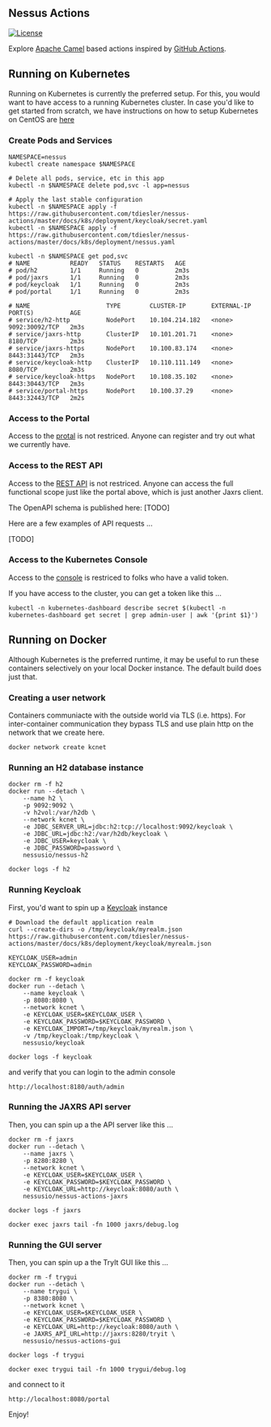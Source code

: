 ## Nessus Actions

<!-- [![Default Build](https://github.com/tdiesler/nessus-actions/workflows/Default%20Build/badge.svg)](https://github.com/tdiesler/nessus-actions/actions) -->
[![License](https://img.shields.io/:license-Apache2-blue.svg)](http://www.apache.org/licenses/LICENSE-2.0)

Explore [Apache Camel](http://camel.apache.org/) based actions inspired by [GitHub Actions](https://docs.github.com/en/actions). 

## Running on Kubernetes

Running on Kubernetes is currently the preferred setup. For this, you would want to have access to 
a running Kubernetes cluster. In case you'd like to get started from scratch, we have instructions 
on how to setup Kubernetes on CentOS are [here](https://github.com/tdiesler/nessus-actions/blob/master/docs/vps/k8s-centos7.md) 

### Create Pods and Services

```
NAMESPACE=nessus
kubectl create namespace $NAMESPACE

# Delete all pods, service, etc in this app
kubectl -n $NAMESPACE delete pod,svc -l app=nessus

# Apply the last stable configuration
kubectl -n $NAMESPACE apply -f https://raw.githubusercontent.com/tdiesler/nessus-actions/master/docs/k8s/deployment/keycloak/secret.yaml
kubectl -n $NAMESPACE apply -f https://raw.githubusercontent.com/tdiesler/nessus-actions/master/docs/k8s/deployment/nessus.yaml

kubectl -n $NAMESPACE get pod,svc
# NAME           READY   STATUS    RESTARTS   AGE
# pod/h2         1/1     Running   0          2m3s
# pod/jaxrs      1/1     Running   0          2m3s
# pod/keycloak   1/1     Running   0          2m3s
# pod/portal     1/1     Running   0          2m3s

# NAME                     TYPE        CLUSTER-IP       EXTERNAL-IP   PORT(S)          AGE
# service/h2-http          NodePort    10.104.214.182   <none>        9092:30092/TCP   2m3s
# service/jaxrs-http       ClusterIP   10.101.201.71    <none>        8180/TCP         2m3s
# service/jaxrs-https      NodePort    10.100.83.174    <none>        8443:31443/TCP   2m3s
# service/keycloak-http    ClusterIP   10.110.111.149   <none>        8080/TCP         2m3s
# service/keycloak-https   NodePort    10.108.35.102    <none>        8443:30443/TCP   2m3s
# service/portal-https     NodePort    10.100.37.29     <none>        8443:32443/TCP   2m2s
```

### Access to the Portal

Access to the [protal](https://136.244.111.173:32443/portal) is not restriced. Anyone can register
and try out what we currently have.

### Access to the REST API

Access to the [REST API](https://136.244.111.173:31443/api) is not restriced. Anyone can access the 
full functional scope just like the portal above, which is just another Jaxrs client.

The OpenAPI schema is published here: [TODO]

Here are a few examples of API requests ...

[TODO]

### Access to the Kubernetes Console

Access to the [console](https://136.244.111.173:30123) is restriced to folks who have a valid token.

If you have access to the cluster, you can get a token like this ... 

```
kubectl -n kubernetes-dashboard describe secret $(kubectl -n kubernetes-dashboard get secret | grep admin-user | awk '{print $1}')
```

## Running on Docker

Although Kubernetes is the preferred runtime, it may be useful to run these containers selectively 
on your local Docker instance. The default build does just that.
 

### Creating a user network

Containers communiacte with the outside world via TLS (i.e. https). For inter-container communication they bypass
TLS and use plain http on the network that we create here.

```
docker network create kcnet
```

### Running an H2 database instance

```
docker rm -f h2
docker run --detach \
    --name h2 \
    -p 9092:9092 \
    -v h2vol:/var/h2db \
    --network kcnet \
    -e JDBC_SERVER_URL=jdbc:h2:tcp://localhost:9092/keycloak \
    -e JDBC_URL=jdbc:h2:/var/h2db/keycloak \
    -e JDBC_USER=keycloak \
    -e JDBC_PASSWORD=password \
    nessusio/nessus-h2

docker logs -f h2
```

### Running Keycloak

First, you'd want to spin up a [Keycloak](https://www.keycloak.org/getting-started/getting-started-docker) instance

```
# Download the default application realm
curl --create-dirs -o /tmp/keycloak/myrealm.json https://raw.githubusercontent.com/tdiesler/nessus-actions/master/docs/k8s/deployment/keycloak/myrealm.json

KEYCLOAK_USER=admin
KEYCLOAK_PASSWORD=admin

docker rm -f keycloak
docker run --detach \
    --name keycloak \
    -p 8080:8080 \
    --network kcnet \
    -e KEYCLOAK_USER=$KEYCLOAK_USER \
    -e KEYCLOAK_PASSWORD=$KEYCLOAK_PASSWORD \
    -e KEYCLOAK_IMPORT=/tmp/keycloak/myrealm.json \
    -v /tmp/keycloak:/tmp/keycloak \
    nessusio/keycloak 

docker logs -f keycloak
```

and verify that you can login to the admin console

```
http://localhost:8180/auth/admin
```

### Running the JAXRS API server

Then, you can spin up a the API server like this ...

```
docker rm -f jaxrs
docker run --detach \
    --name jaxrs \
    -p 8280:8280 \
    --network kcnet \
    -e KEYCLOAK_USER=$KEYCLOAK_USER \
    -e KEYCLOAK_PASSWORD=$KEYCLOAK_PASSWORD \
    -e KEYCLOAK_URL=http://keycloak:8080/auth \
    nessusio/nessus-actions-jaxrs

docker logs -f jaxrs

docker exec jaxrs tail -fn 1000 jaxrs/debug.log
```

### Running the GUI server

Then, you can spin up a the TryIt GUI like this ...

```
docker rm -f trygui
docker run --detach \
    --name trygui \
    -p 8380:8080 \
    --network kcnet \
    -e KEYCLOAK_USER=$KEYCLOAK_USER \
    -e KEYCLOAK_PASSWORD=$KEYCLOAK_PASSWORD \
    -e KEYCLOAK_URL=http://keycloak:8080/auth \
    -e JAXRS_API_URL=http://jaxrs:8280/tryit \
    nessusio/nessus-actions-gui

docker logs -f trygui

docker exec trygui tail -fn 1000 trygui/debug.log
```

and connect to it

```
http://localhost:8080/portal
```

Enjoy!
